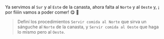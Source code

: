 <gs-attire attire-url="https://raw.githubusercontent.com/MumukiProject/mumuki-guia-gobstones-procedimientos-con-parametros-kids/master/assets/attires/config_1551274896769.json"></gs-attire>

<gs-toolbox toolbox-url="https://raw.githubusercontent.com/MumukiProject/mumuki-guia-gobstones-procedimientos-con-parametros-kids/master/assets/toolbox_1551465974314.xml"></gs-toolbox>

Ya servimos al `Sur` y al `Este` de la canasta, ahora falta al `Norte` y al `Oeste` y, ¡ por fiiiin vamos a poder comer! :yum: :tada:

> Definí los procedimientos `Servir comida al Norte` que sirva un sánguche al `Norte` de la canasta, y `Servir comida al Oeste` que haga lo mismo pero al `Oeste`.

